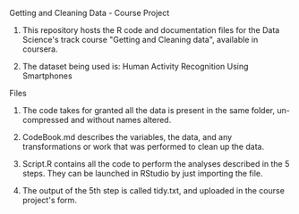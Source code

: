 Getting and Cleaning Data - Course Project

1. This repository hosts the R code and documentation files for the Data Science's track course "Getting and Cleaning data", available in coursera.

2. The dataset being used is: Human Activity Recognition Using Smartphones

Files

1. The code takes for granted all the data is present in the same folder, un-compressed and without names altered.

2. CodeBook.md describes the variables, the data, and any transformations or work that was performed to clean up the data.

3. Script.R contains all the code to perform the analyses described in the 5 steps. They can be launched in RStudio by just importing the file.

4. The output of the 5th step is called tidy.txt, and uploaded in the course project's form.
